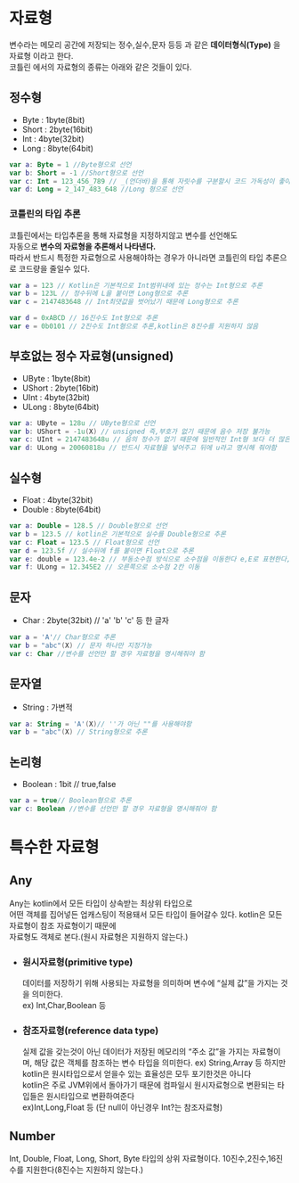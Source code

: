 # 자료형
변수라는 메모리 공간에 저장되는 정수,실수,문자 등등 과 같은 **데이터형식(Type)** 을 자료형 이라고 한다.<br>
코틀린 에서의 자료형의 종류는 아래와 같은 것들이 있다.
## 정수형
- Byte : 1byte(8bit)
- Short : 2byte(16bit)
- Int : 4byte(32bit)
- Long : 8byte(64bit)

```kotlin
var a: Byte = 1 //Byte형으로 선언
var b: Short = -1 //Short형으로 선언
var c: Int = 123_456_789 // _(언더바)을 통해 자릿수를 구분할시 코드 가독성이 좋아짐
var d: Long = 2_147_483_648 //Long 형으로 선언
```

### 코틀린의 타입 추론
코틀린에서는 타입추론을 통해 자료형을 지정하지않고 변수를 선언해도 <br>
자동으로 **변수의 자료형을 추론해서 나타낸다.** <br>
따라서 반드시 특정한 자료형으로 사용해야하는 경우가 아니라면 코틀린의 타입 추론으로 코드량을 줄일수 있다.

```kotlin
var a = 123 // Kotlin은 기본적으로 Int범위내에 있는 정수는 Int형으로 추론
var b = 123L // 정수뒤에 L을 붙이면 Long형으로 추론
var c = 2147483648 // Int최댓값을 벗어났기 때문에 Long형으로 추론

var d = 0xABCD // 16진수도 Int형으로 추론
var e = 0b0101 // 2진수도 Int형으로 추론,kotlin은 8진수를 지원하지 않음
```

## 부호없는 정수 자료형(unsigned)
- UByte : 1byte(8bit)
- UShort : 2byte(16bit)
- UInt : 4byte(32bit)
- ULong : 8byte(64bit)

```kotlin
var a: UByte = 128u // UByte형으로 선언
var b: UShort = -1u(X) // unsigned 즉,부호가 없기 때문에 음수 저장 불가능
var c: UInt = 2147483648u // 음의 정수가 없기 때문에 일반적인 Int형 보다 더 많은 값 저장 가능
var d: ULong = 20060818u // 반드시 자료형을 넣어주고 뒤에 u라고 명시해 줘야함
```
## 실수형
- Float : 4byte(32bit)
- Double : 8byte(64bit)

```kotlin
var a: Double = 128.5 // Double형으로 선언
var b = 123.5 // kotlin은 기본적으로 실수를 Double형으로 추론
var c: Float = 123.5 // Float형으로 선언
var d = 123.5f // 실수뒤에 f를 붙이면 Float으로 추론
var e: double = 123.4e-2 // 부동소수점 방식으로 소수점을 이동한다 e,E로 표현한다,왼쪽으로 2칸이동
var f: ULong = 12.345E2 // 오른쪽으로 소수점 2칸 이동 
```
## 문자
- Char : 2byte(32bit) // 'a' 'b' 'c' 등 한 글자

```kotlin
var a = 'A'// Char형으로 추론
var b = "abc"(X) // 문자 하나만 지정가능
var c: Char //변수를 선언만 할 경우 자료형을 명시해줘야 함
```
## 문자열
- String : 가변적

```kotlin
var a: String = 'A'(X)// ''가 아닌 ""를 사용해야함
var b = "abc"(X) // String형으로 추론
```

## 논리형
- Boolean : 1bit // true,false

```kotlin
var a = true// Boolean형으로 추론
var c: Boolean //변수를 선언만 할 경우 자료형을 명시해줘야 함
```

# 특수한 자료형

## Any

Any는 kotlin에서 모든 타입이 상속받는 최상위 타입으로 <br>
어떤 객체를 집어넣든 업캐스팅이 적용돼서 모든 타입이 들어갈수 있다.
kotlin은 모든 자료형이 참조 자료형이기 때문에<br>
자료형도 객체로 본다.(원시 자료형은 지원하지 않는다.)
- ### 원시자료형(primitive type)
  데이터를 저장하기 위해 사용되는 자료형을 의미하며 변수에 “실제 값”을 가지는 것을 의미한다.<br>
  ex) Int,Char,Boolean 등<br>
  
  
- ### 참조자료형(reference data type)
  실제 값을 갖는것이 아닌 데이터가 저장된 메모리의 “주소 값”을 가지는 자료형이며, 해당 값은 객체를 참조하는 변수 타입을 의미한다.
  ex) String,Array 등
  하지만 kotlin은 원시타입으로서 얻을수 있는 효율성은 모두 포기한것은 아니다<br>
  kotlin은 주로 JVM위에서 돌아가기 때문에 컴파일시 원시자료형으로 변환되는 타입들은 원시타입으로 변환하여준다<br>
  ex)Int,Long,Float 등 (단 null이 아닌경우 Int?는 참조자료형)

## Number
Int, Double, Float, Long, Short, Byte 타입의 상위 자료형이다.
10진수,2진수,16진수를 지원한다(8진수는 지원하지 않는다.)

